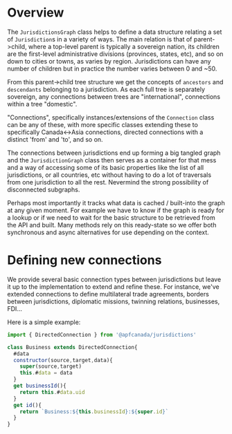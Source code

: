 # Overview
The `JurisdictionsGraph` class helps to define a data structure relating a set of `Jurisdiction`s in a variety of ways. The main relation is that of parent->child, where a top-level parent is typically a sovereign nation, its children are the first-level administrative divisions (provinces, states, etc), and so on down to cities or towns, as varies by region. Jurisdictions can have any number of children but in practice the number varies between 0 and ~50.

From this parent->child tree structure we get the concepts of `ancestors` and `descendants` belonging to a jurisdiction. As each full tree is separately sovereign, any connections between trees are "international", connections within a tree "domestic".

"Connections", specifically instances/extensions of the `Connection` class can be any of these, with more specific classes extending these to specifically Canada<->Asia connections, directed connections with a distinct 'from' and 'to', and so on. 

The connections between jurisdictions end up forming a big tangled graph and the `JurisdictionGraph` class then serves as a container for that mess and a way of accessing some of its basic properties like the list of all jurisdictions, or all countries, etc without having to do a lot of traversals from one jurisdiction to all the rest. Nevermind the strong  possibility of disconnected subgraphs. 

Perhaps most importantly it tracks what data is cached / built-into the graph at any given moment. For example we have to know if the graph is ready for a lookup or if we need to wait for the basic structure to be retrieved from the API and built. Many methods rely on this ready-state so we offer both synchronous and async alternatives for use depending on the context. 

# Defining new connections

We provide several basic connection types between jurisdictions but leave it up to the implementation to extend and refine these. For instance, we've extended connections to define multilateral trade agreements, borders between jurisdictions, diplomatic missions, twinning relations, businesses, FDI...

Here is a simple example:

```js
import { DirectedConnection } from '@apfcanada/jurisdictions'

class Business extends DirectedConnection{
  #data
  constructor(source,target,data){
    super(source,target)
    this.#data = data
  }
  get businessId(){
    return this.#data.uid
  }
  get id(){
    return `Business:${this.businessId}:${super.id}`
  }
}
```
